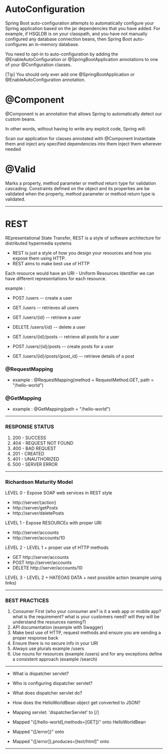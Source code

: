 # AutoConfiguration

Spring Boot auto-configuration attempts to automatically configure your Spring application based on the jar dependencies
that you have added. For example, if HSQLDB is on your classpath, and you have not manually configured any database
connection beans, then Spring Boot auto-configures an in-memory database.

You need to opt-in to auto-configuration by adding the @EnableAutoConfiguration or @SpringBootApplication annotations to
one of your @Configuration classes.

[Tip]
You should only ever add one @SpringBootApplication or @EnableAutoConfiguration annotation.

# @Component
@Component is an annotation that allows Spring to automatically detect our custom beans.

In other words, without having to write any explicit code, Spring will:

Scan our application for classes annotated with @Component
Instantiate them and inject any specified dependencies into them
Inject them wherever needed

# @Valid
Marks a property, method parameter or method return type for validation cascading.
Constraints defined on the object and its properties are be validated when the property, 
method parameter or method return type is validated.

------------------------------------------------------------------------------------------------------------------------
# REST
REpresentational State Transfer, REST is a style of software architecture for distributed hypermedia systems
- REST is just a style of how you design your resources and how you expose them using HTTP.
- REST aims to make best use of HTTP

Each resource would have an URI - Uniform Resources Identifier
we can have different representations for each resource.

example :

- POST     /users            -- create a user
- GET      /users            -- retrieves all users
- GET      /users/{id}       -- retrieve a user
- DELETE   /users/{id}       -- delete a user

- GET     /users/{id}/posts               -- retrieve all posts for a user
- POST    /users/{id}/posts               -- create posts for a user
- GET     /users/{id}/posts/{post_id}     -- retrieve details of a post

### @RequestMapping
- example : @RequestMapping(method = RequestMethod.GET, path = "/hello-world")

### @GetMapping
- example :  @GetMapping(path = "/hello-world")


------------------------------------------------------------------------------------------------------------------------
### RESPONSE STATUS

1. 200 - SUCCESS
2. 404 - REQUEST NOT FOUND
3. 400 - BAD REQUEST
4. 201 - CREATED
5. 401 - UNAUTHORIZED
6. 500 - SERVER ERROR

------------------------------------------------------------------------------------------------------------------------
### Richardson Maturity Model

LEVEL 0 - Expose SOAP web services in REST style

- http://server/{action}
- http://server/getPosts
- http://server/deletePosts

LEVEL 1 - Expose RESOURCEs with proper URI

- http://server/accounts
- http://server/accounts/10

LEVEL 2 - LEVEL 1 + proper use of HTTP methods
 
- GET http://server/accounts
- POST http://server/accounts
- DELETE http://server/accounts/10

LEVEL 3 - LEVEL 2 + HATEOAS
DATA + next possible action (example using links)

------------------------------------------------------------------------------------------------------------------------
### BEST PRACTICES

1. Consumer First 
(who your consumer are? is it a web app or mobile app? 
what is the requirement? what is your customers need? 
will they will be understand the resources naming?)
2. API documentation (example with Swagger)
3. Make best use of HTTP, request methods and ensure you are sending a proper response back
4. Ensure there is no secure info in your URI
5. Always use plurals example /users
6. Use nouns for resources (example /users) and for any exceptions define a consistent approach (example /search)

------------------------------------------------------------------------------------------------------------------------

- What is dispatcher servlet?
- Who is configuring dispatcher servlet?
- What does dispatcher servlet do?
- How does the HelloWorldBean object get converted to JSON?


- Mapping servlet: 'dispatcherServlet' to [/]
- Mapped "{[/hello-world],methods=[GET]}" onto HelloWorldBean
- Mapped "{[/error]}" onto
- Mapped "{[/error]},produces=[text/html]" onto

------------------------------------------------------------------------------------------------------------------------